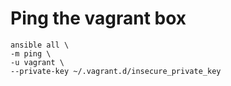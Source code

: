 # Ping the vagrant box

```
ansible all \
-m ping \
-u vagrant \
--private-key ~/.vagrant.d/insecure_private_key
```
